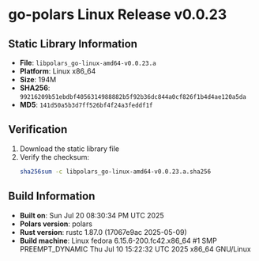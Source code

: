 # go-polars Linux Release v0.0.23

## Static Library Information

- **File**: `libpolars_go-linux-amd64-v0.0.23.a`
- **Platform**: Linux x86_64
- **Size**: 194M
- **SHA256**: `99216209b51ebdbf4056314988882b5f92b36dc844a0cf826f1b4d4ae120a5da`
- **MD5**: `141d50a5b3d7ff526bf4f24a3feddf1f`

## Verification

1. Download the static library file
2. Verify the checksum:
   ```bash
   sha256sum -c libpolars_go-linux-amd64-v0.0.23.a.sha256
   ```

## Build Information

- **Built on**: Sun Jul 20 08:30:34 PM UTC 2025
- **Polars version**: polars
- **Rust version**: rustc 1.87.0 (17067e9ac 2025-05-09)
- **Build machine**: Linux fedora 6.15.6-200.fc42.x86_64 #1 SMP PREEMPT_DYNAMIC Thu Jul 10 15:22:32 UTC 2025 x86_64 GNU/Linux
